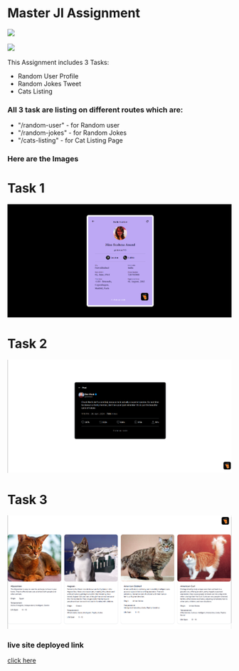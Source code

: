 # Master JI Assignment

![](https://img.shields.io/badge/Assignment%201-Ankush_Thakur-yellow)

![](https://img.shields.io/badge/VITE_APP-React%20App-blue)

This Assignment includes 3 Tasks:
- Random User Profile
- Random Jokes Tweet
- Cats Listing

### All 3 task are listing on different routes which are:
- "/random-user" - for Random user
- "/random-jokes" - for Random Jokes
- "/cats-listing" - for Cat Listing Page

### Here are the Images

# Task 1
![User](./public/project_screenshot/user.png)

# Task 2
![Jokes](./public/project_screenshot/jokes-photo.png)

# Task 3
![cat](./public/project_screenshot/cat-photo.png) 

### live site deployed link
 [click here](https://main--ankush-assignment.netlify.app/)
